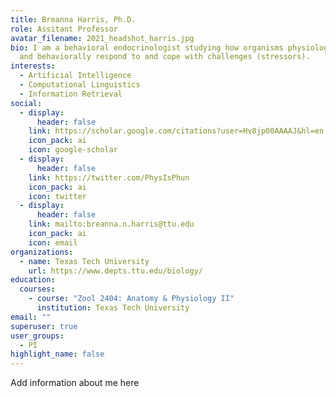 ```yaml
---
title: Breanna Harris, Ph.D.
role: Assitant Professor
avatar_filename: 2021_headshot_harris.jpg
bio: I am a behavioral endocrinologist studying how organisms physiologically
  and behaviorally respond to and cope with challenges (stressors).
interests:
  - Artificial Intelligence
  - Computational Linguistics
  - Information Retrieval
social:
  - display:
      header: false
    link: https://scholar.google.com/citations?user=Hv8jp00AAAAJ&hl=en
    icon_pack: ai
    icon: google-scholar
  - display:
      header: false
    link: https://twitter.com/PhysIsPhun
    icon_pack: ai
    icon: twitter
  - display:
      header: false
    link: mailto:breanna.n.harris@ttu.edu
    icon_pack: ai
    icon: email
organizations:
  - name: Texas Tech University
    url: https://www.depts.ttu.edu/biology/
education:
  courses:
    - course: "Zool 2404: Anatomy & Physiology II"
      institution: Texas Tech University
email: ""
superuser: true
user_groups:
  - PI
highlight_name: false
---
```

A﻿dd information about me here